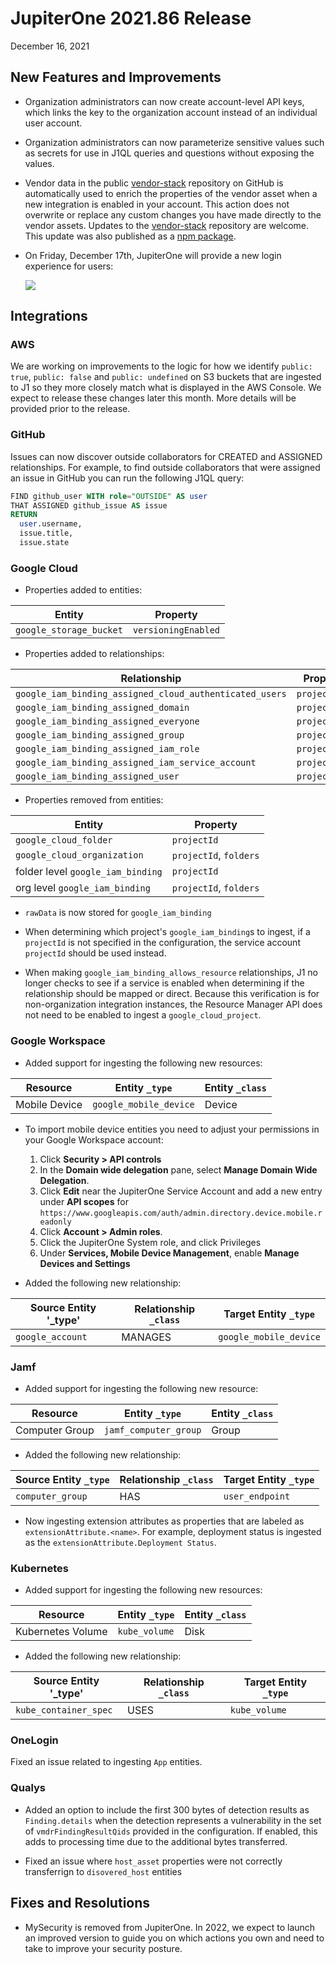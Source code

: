 
# JupiterOne 2021.86 Release

December 16, 2021

## New Features and Improvements

- Organization administrators can now create account-level API keys, which links the key to the organization account instead of an individual user account.
  
- Organization administrators can now parameterize sensitive values such as secrets for use in J1QL queries and questions without exposing the values.

- Vendor data in the public [vendor-stack](https://github.com/JupiterOne/vendor-stack) repository on GitHub is automatically used to enrich the 
  properties of the vendor asset when a new integration is enabled in your account. This action does not overwrite or replace any custom changes you 
  have made directly to the vendor assets. Updates to the [vendor-stack](https://github.com/JupiterOne/vendor-stack) repository are welcome. 
  This update was also published as a [npm package](https://www.npmjs.com/package/@jupiterone/vendor-stack). 
  
- On Friday, December 17th, JupiterOne will provide a new login experience for users:

  ![](../assets/new_login_ui2.png) 
  

## Integrations

### AWS

We are working on improvements to the logic for how we identify `public: true`, `public: false` and `public: undefined` on S3 buckets that are ingested to J1 so they more closely match what is displayed in the AWS Console.  We expect to release these changes later this month. More details will be provided prior to the release.

### GitHub

Issues can now discover outside collaborators for CREATED and ASSIGNED relationships.  For example, to find outside collaborators that were assigned an issue in GitHub you can run the following J1QL query:

``` SQL
FIND github_user WITH role="OUTSIDE" AS user
THAT ASSIGNED github_issue AS issue
RETURN 
  user.username,
  issue.title,
  issue.state
```

### Google Cloud

- Properties added to entities:

| Entity                  | Property          |
| ----------------------- | ------------------- |
| `google_storage_bucket` | `versioningEnabled` |

- Properties added to relationships:

| Relationship                                            | Property    |
| ------------------------------------------------------- | ------------- |
| `google_iam_binding_assigned_cloud_authenticated_users` | `projectName` |
| `google_iam_binding_assigned_domain`                    | `projectName` |
| `google_iam_binding_assigned_everyone`                  | `projectName` |
| `google_iam_binding_assigned_group`                     | `projectName` |
| `google_iam_binding_assigned_iam_role`                  | `projectName` |
| `google_iam_binding_assigned_iam_service_account`       | `projectName` |
| `google_iam_binding_assigned_user`                      | `projectName` |

- Properties removed from entities:

| Entity                            | Property             |
| --------------------------------- | ---------------------- |
| `google_cloud_folder`             | `projectId`            |
| `google_cloud_organization`       | `projectId`, `folders` |
| folder level `google_iam_binding` | `projectId`            |
| org level `google_iam_binding`    | `projectId`, `folders` |

- `rawData` is now stored for `google_iam_binding`

- When determining which project's `google_iam_binding`s to ingest, if a `projectId` is not specified in the configuration, the service account 
  `projectId` should be used instead.

- When making `google_iam_binding_allows_resource` relationships, J1 no longer checks to see if a service is enabled when determining if the 
  relationship should be mapped or direct. Because this verification is for non-organization integration instances, the Resource Manager API 
  does not need to be enabled to ingest a `google_cloud_project`.

### Google Workspace

- Added support for ingesting the following new resources:

| Resource        | Entity `_type`         | Entity `_class` |
| --------------- | ---------------------- | ----------------|
| Mobile Device   | `google_mobile_device` | Device          |

- To import mobile device entities you need to adjust your permissions in your Google Workspace account:

  1. Click **Security > API controls**
  2. In the **Domain wide delegation** pane, select **Manage Domain Wide Delegation**.
  3. Click **Edit** near the JupiterOne Service Account and add a new entry under **API scopes** for `https://www.googleapis.com/auth/admin.directory.device.mobile.readonly`
  4. Click **Account > Admin roles**.
  5. Click the JupiterOne System role, and click Privileges
  6. Under **Services, Mobile Device Management**, enable **Manage Devices and Settings**

- Added the following new relationship:

| Source Entity '_type'  | Relationship `_class` | Target Entity `_type`  |
| ---------------------- | --------------------- | ---------------------- |
| `google_account`       | MANAGES               | `google_mobile_device` |

### Jamf

- Added support for ingesting the following new resource:

| Resource        | Entity `_type`        | Entity `_class` |
| --------------- | --------------------- | ----------------|
| Computer Group  | `jamf_computer_group` | Group          |

- Added the following new relationship:

| Source Entity `_type` | Relationship `_class` | Target Entity `_type`            |
| --------------------- | --------------------- | -------------------------------- |
| `computer_group`      | HAS                   | `user_endpoint`                  |

- Now ingesting extension attributes as properties that are labeled as `extensionAttribute.<name>`.  For example, deployment status is ingested as the `extensionAttribute.Deployment Status`.

### Kubernetes

- Added support for ingesting the following new resources:

| Resource           | Entity `_type`   | Entity `_class` |
| ------------------ | ---------------- | ----------------|
| Kubernetes Volume  | `kube_volume`    | Disk            |

- Added the following new relationship:

| Source Entity '_type'  | Relationship `_class` | Target Entity `_type`  |
| ---------------------- | --------------------- | ---------------------- |
| `kube_container_spec`  | USES                  | `kube_volume`          |

### OneLogin

Fixed an issue related to ingesting `App` entities.

### Qualys

- Added an option to include the first 300 bytes of detection results as `Finding.details` when the detection represents a vulnerability in the set of `vmdrFindingResultQids` provided in the configuration. If enabled, this adds to processing time due to the additional bytes transferred.

- Fixed an issue where `host_asset` properties were not correctly transferrign to `disovered_host` entities

## Fixes and Resolutions

- MySecurity is removed from JupiterOne. In 2022, we expect to launch an improved version to guide you on 
  which actions you own and need to take to improve your security posture.
